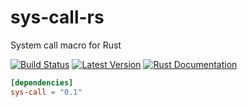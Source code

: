 # sys-call-rs
System call macro for Rust

[![Build Status](https://api.travis-ci.org/matthunz/sys-call-rs.svg)](https://travis-ci.org/matthunz/sys-call-rs)
[![Latest Version](https://img.shields.io/crates/v/sys-call.svg)](https://crates.io/crates/sys-call)
[![Rust Documentation](https://img.shields.io/badge/api-rustdoc-blue.svg)](https://docs.rs/sys-call)

```toml
[dependencies]
sys-call = "0.1"
```
